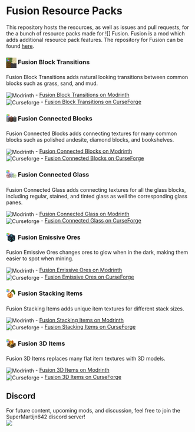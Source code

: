 # Fusion Resource Packs
This repository hosts the resources, as well as issues and pull requests, for the a bunch of resource packs made for ![] Fusion.
Fusion is a mod which adds additional resource pack features. The repository for Fusion can be found [here](https://github.com/SuperMartijn642/Fusion).

### <img alt="modrinth" align="center" height="28" src="/icons/block-transitions-logo.png"> Fusion Block Transitions
Fusion Block Transitions adds natural looking transitions between common blocks such as grass, sand, and mud.

<img alt="Modrinth" align="center" height="28" src="https://cdn.jsdelivr.net/npm/@intergrav/devins-badges@3/assets/cozy-minimal/available/modrinth_vector.svg"> - [Fusion Block Transitions on Modrinth](https://modrinth.com/resourcepack/fusion-block-transitions)  
<img alt="Curseforge" align="center" height="28" src="https://cdn.jsdelivr.net/npm/@intergrav/devins-badges@3/assets/cozy-minimal/available/curseforge_vector.svg"> - [Fusion Block Transitions on CurseForge](https://curseforge.com/minecraft/texture-packs/fusion-block-transitions)

### <img alt="modrinth" align="center" height="28" src="/icons/connected-blocks-logo.webp"> Fusion Connected Blocks
Fusion Connected Blocks adds connecting textures for many common blocks such as polished andesite, diamond blocks, and bookshelves.

<img alt="Modrinth" align="center" height="28" src="https://cdn.jsdelivr.net/npm/@intergrav/devins-badges@3/assets/cozy-minimal/available/modrinth_vector.svg"> - [Fusion Connected Blocks on Modrinth](https://modrinth.com/resourcepack/fusion-connected-blocks)  
<img alt="Curseforge" align="center" height="28" src="https://cdn.jsdelivr.net/npm/@intergrav/devins-badges@3/assets/cozy-minimal/available/curseforge_vector.svg"> - [Fusion Connected Blocks on CurseForge](https://curseforge.com/minecraft/texture-packs/fusion-connected-blocks)

### <img alt="modrinth" align="center" height="28" src="/icons/connected-glass-logo.png"> Fusion Connected Glass
Fusion Connected Glass adds connecting textures for all the glass blocks, including regular, stained, and tinted glass as well the corresponding glass panes.

<img alt="Modrinth" align="center" height="28" src="https://cdn.jsdelivr.net/npm/@intergrav/devins-badges@3/assets/cozy-minimal/available/modrinth_vector.svg"> - [Fusion Connected Glass on Modrinth](https://modrinth.com/resourcepack/fusion-connected-glass)  
<img alt="Curseforge" align="center" height="28" src="https://cdn.jsdelivr.net/npm/@intergrav/devins-badges@3/assets/cozy-minimal/available/curseforge_vector.svg"> - [Fusion Connected Glass on CurseForge](https://curseforge.com/minecraft/texture-packs/fusion-connected-glass)

### <img alt="modrinth" align="center" height="28" src="/icons/emissive-ores-logo.webp"> Fusion Emissive Ores
Fusion Emissive Ores changes ores to glow when in the dark, making them easier to spot when mining.

<img alt="Modrinth" align="center" height="28" src="https://cdn.jsdelivr.net/npm/@intergrav/devins-badges@3/assets/cozy-minimal/available/modrinth_vector.svg"> - [Fusion Emissive Ores on Modrinth](https://modrinth.com/resourcepack/fusion-emissive-ores)  
<img alt="Curseforge" align="center" height="28" src="https://cdn.jsdelivr.net/npm/@intergrav/devins-badges@3/assets/cozy-minimal/available/curseforge_vector.svg"> - [Fusion Emissive Ores on CurseForge](https://curseforge.com/minecraft/texture-packs/fusion-emissive-ores)

### <img alt="modrinth" align="center" height="28" src="/icons/stacking-items-logo.webp"> Fusion Stacking Items
Fusion Stacking Items adds unique item textures for different stack sizes.

<img alt="Modrinth" align="center" height="28" src="https://cdn.jsdelivr.net/npm/@intergrav/devins-badges@3/assets/cozy-minimal/available/modrinth_vector.svg"> - [Fusion Stacking Items on Modrinth](https://modrinth.com/resourcepack/fusion-stacking-items)  
<img alt="Curseforge" align="center" height="28" src="https://cdn.jsdelivr.net/npm/@intergrav/devins-badges@3/assets/cozy-minimal/available/curseforge_vector.svg"> - [Fusion Stacking Items on CurseForge](https://curseforge.com/minecraft/texture-packs/fusion-stacking-items)

### <img alt="modrinth" align="center" height="28" src="/icons/3d-items-logo.webp"> Fusion 3D Items
Fusion 3D Items replaces many flat item textures with 3D models.

<img alt="Modrinth" align="center" height="28" src="https://cdn.jsdelivr.net/npm/@intergrav/devins-badges@3/assets/cozy-minimal/available/modrinth_vector.svg"> - [Fusion 3D Items on Modrinth](https://modrinth.com/resourcepack/fusion-3d-items)  
<img alt="Curseforge" align="center" height="28" src="https://cdn.jsdelivr.net/npm/@intergrav/devins-badges@3/assets/cozy-minimal/available/curseforge_vector.svg"> - [Fusion 3D Items on CurseForge](https://curseforge.com/minecraft/texture-packs/fusion-3d-items)

## Discord
For future content, upcoming mods, and discussion, feel free to join the SuperMartijn642 discord server!  
[<img width='400' src='https://imgur.com/IG1us6p.png'>](https://discord.gg/QEbGyUYB2e)
